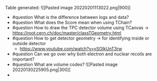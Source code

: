 Table generated:
![[Pasted image 20220201113022.png|900]]

- #question What is the difference between logs and data?
- #question What does the Score mean when using TChain?
- #question How to draw the TPC detector volume using TCanvas -> https://root.cern.ch/doc/master/classTGeometry.html
- #question How to get detector geometry -> for identifying inside or outside detector
	- https://www.youtube.com/watch?v=ySOIkUnT3rw
- #question Can we go over why both electron and nuclear recoils are important?
- #question What are volume codes?
![[Pasted image 20220130225905.png|300]]
- 